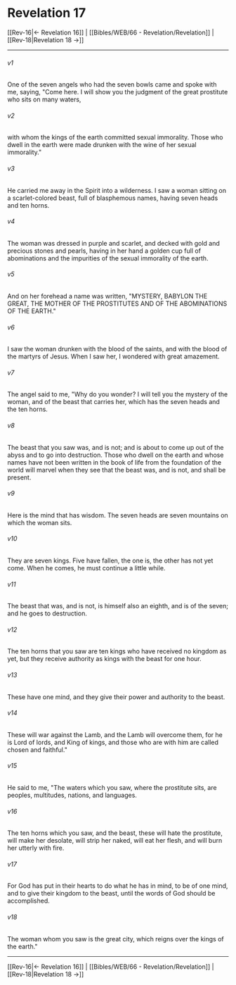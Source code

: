 # Revelation 17

[[Rev-16|← Revelation 16]] | [[Bibles/WEB/66 - Revelation/Revelation]] | [[Rev-18|Revelation 18 →]]
***



###### v1 
One of the seven angels who had the seven bowls came and spoke with me, saying, "Come here. I will show you the judgment of the great prostitute who sits on many waters, 

###### v2 
with whom the kings of the earth committed sexual immorality. Those who dwell in the earth were made drunken with the wine of her sexual immorality." 

###### v3 
He carried me away in the Spirit into a wilderness. I saw a woman sitting on a scarlet-colored beast, full of blasphemous names, having seven heads and ten horns. 

###### v4 
The woman was dressed in purple and scarlet, and decked with gold and precious stones and pearls, having in her hand a golden cup full of abominations and the impurities of the sexual immorality of the earth. 

###### v5 
And on her forehead a name was written, "MYSTERY, BABYLON THE GREAT, THE MOTHER OF THE PROSTITUTES AND OF THE ABOMINATIONS OF THE EARTH." 

###### v6 
I saw the woman drunken with the blood of the saints, and with the blood of the martyrs of Jesus. When I saw her, I wondered with great amazement. 

###### v7 
The angel said to me, "Why do you wonder? I will tell you the mystery of the woman, and of the beast that carries her, which has the seven heads and the ten horns. 

###### v8 
The beast that you saw was, and is not; and is about to come up out of the abyss and to go into destruction. Those who dwell on the earth and whose names have not been written in the book of life from the foundation of the world will marvel when they see that the beast was, and is not, and shall be present. 

###### v9 
Here is the mind that has wisdom. The seven heads are seven mountains on which the woman sits. 

###### v10 
They are seven kings. Five have fallen, the one is, the other has not yet come. When he comes, he must continue a little while. 

###### v11 
The beast that was, and is not, is himself also an eighth, and is of the seven; and he goes to destruction. 

###### v12 
The ten horns that you saw are ten kings who have received no kingdom as yet, but they receive authority as kings with the beast for one hour. 

###### v13 
These have one mind, and they give their power and authority to the beast. 

###### v14 
These will war against the Lamb, and the Lamb will overcome them, for he is Lord of lords, and King of kings, and those who are with him are called chosen and faithful." 

###### v15 
He said to me, "The waters which you saw, where the prostitute sits, are peoples, multitudes, nations, and languages. 

###### v16 
The ten horns which you saw, and the beast, these will hate the prostitute, will make her desolate, will strip her naked, will eat her flesh, and will burn her utterly with fire. 

###### v17 
For God has put in their hearts to do what he has in mind, to be of one mind, and to give their kingdom to the beast, until the words of God should be accomplished. 

###### v18 
The woman whom you saw is the great city, which reigns over the kings of the earth."

***
[[Rev-16|← Revelation 16]] | [[Bibles/WEB/66 - Revelation/Revelation]] | [[Rev-18|Revelation 18 →]]

